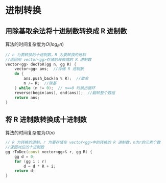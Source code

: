 # 进制转换

## 用除基取余法将十进制数转换成 R 进制数

算法的时间复杂度为$O(log_{R}n)$

```cpp
// n 为要转换的十进制数，R 为要转换的进制
//返回用 vector<gg>存储的转换成的 R 进制数
vector<gg> decToR(gg n, gg R) {
    vector<gg> ans;  //存储 R 进制数
    do {
        ans.push_back(n % R);  //取余
        n /= R;  //除基
    } while (n != 0);  // n==0 时跳出循环
    reverse(begin(ans), end(ans));  //翻转整个数组
    return ans;
}
```

## 将 R 进制数转换成十进制数

算法的时间复杂度为$O(n)$

```cpp
// R 为转换的进制，r 为要存储在 vector<gg>中的转换的 R 进制数，n为r的元素个数
//返回对应的十进制数
gg rToDec(const vector<gg>& r, gg R) {
    gg d = 0;
    for (gg i : r)
        d = d * R + i;
    return d;
}
```